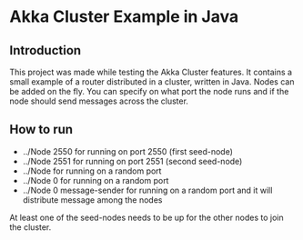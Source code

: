 Akka Cluster Example in Java
=========================

## Introduction
This project was made while testing the Akka Cluster features.
It contains a small example of a router distributed in a cluster, written in Java.
Nodes can be added on the fly. 
You can specify on what port the node runs and if the node should send messages across the cluster.

## How to run
- ../Node 2550                for running on port 2550 (first seed-node)
- ../Node 2551                for running on port 2551 (second seed-node)
- ../Node                     for running on a random port
- ../Node 0                   for running on a random port
- ../Node 0 message-sender    for running on a random port and it will distribute message among the nodes

At least one of the seed-nodes needs to be up for the other nodes to join the cluster.
